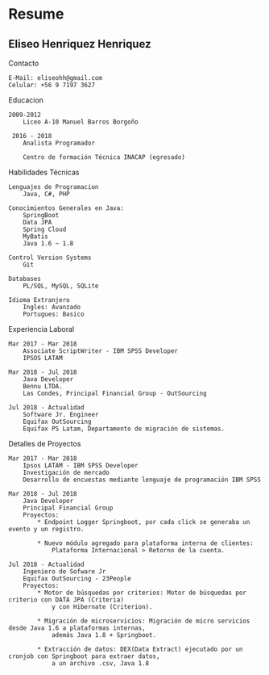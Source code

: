 Resume
================

Eliseo Henriquez Henriquez
------------------

Contacto

	E-Mail: eliseohh@gmail.com
    Celular: +56 9 7197 3627

Educacion

    2009-2012
        Liceo A-10 Manuel Barros Borgoño

	 2016 - 2018
		Analista Programador

		Centro de formación Técnica INACAP (egresado)

Habilidades Técnicas

	Lenguajes de Programacion
		Java, C#, PHP

    Conocimientos Generales en Java:
        SpringBoot
        Data JPA
        Spring Cloud
        MyBatis
        Java 1.6 ~ 1.8

	Control Version Systems
		Git

	Databases
		PL/SQL, MySQL, SQLite

    Idioma Extranjero
        Ingles: Avanzado
        Portugues: Basico

Experiencia Laboral

    Mar 2017 - Mar 2018
		Associate ScriptWriter - IBM SPSS Developer
		IPSOS LATAM

	Mar 2018 - Jul 2018
        Java Developer
		Bennu LTDA.
		Las Condes, Principal Financial Group - OutSourcing

	Jul 2018 - Actualidad
		Software Jr. Engineer
		Equifax OutSourcing
		Equifax PS Latam, Departamento de migración de sistemas.

Detalles de Proyectos

  	Mar 2017 - Mar 2018
        Ipsos LATAM - IBM SPSS Developer
        Investigación de mercado
        Desarrollo de encuestas mediante lenguaje de programación IBM SPSS

	Mar 2018 - Jul 2018
		Java Developer
		Principal Financial Group
		Proyectos:
			* Endpoint Logger Springboot, por cada click se generaba un evento y un registro.
			
			* Nuevo módulo agregado para plataforma interna de clientes: 
				Plataforma Internacional > Retorno de la cuenta.

	Jul 2018 - Actualidad
		Ingeniero de Sofware Jr
		Equifax OutSourcing - 23People
		Proyectos:
			* Motor de búsquedas por criterios: Motor de búsquedas por criterio con DATA JPA (Criteria) 
				y con Hibernate (Criterion).
				
			* Migración de microservicios: Migración de micro servicios desde Java 1.6 a plataformas internas, 
				además Java 1.8 + Springboot.
				
			* Extracción de datos: DEX(Data Extract) ejecutado por un cronjob con Springboot para extraer datos, 
				a un archivo .csv, Java 1.8
